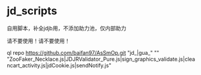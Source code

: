 # jd_scripts
自用脚本，补全jdjb用，不添加助力池，仅内部助力

请不要使用！请不要使用！
​

ql repo https://github.com/baifan97/AsSmOp.git "jd_|gua_" "" "ZooFaker_Necklace.js|JDJRValidator_Pure.js|sign_graphics_validate.js|cleancart_activity.js|jdCookie.js|sendNotify.js"
​


